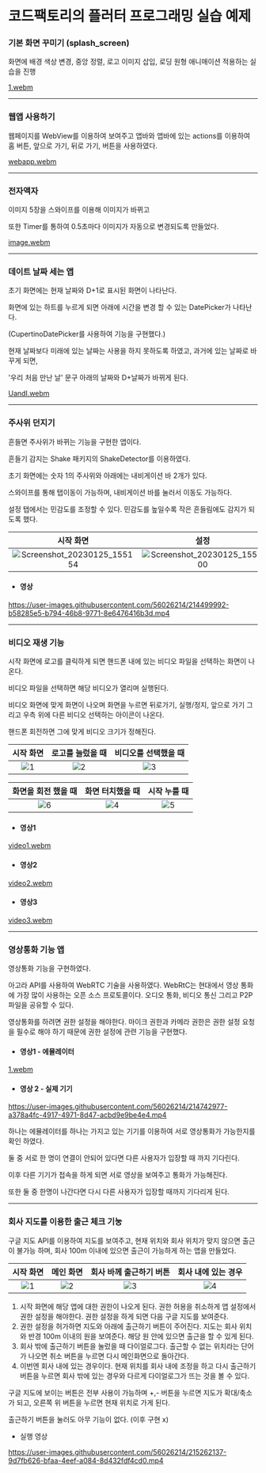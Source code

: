 # 코드팩토리의 플러터 프로그래밍 실습 예제



### 기본 화면 꾸미기 (splash_screen)



화면에 배경 색상 변경, 중앙 정렬, 로고 이미지 삽입, 로딩 원형 애니매이션 적용하는 실습을 진행

[1.webm](https://user-images.githubusercontent.com/56026214/213957452-6a27a0e5-8892-4963-9317-aec3d547c0dc.webm)





---



### 웹앱 사용하기

웹페이지를 WebView를 이용하여 보여주고 앱바와 앱바에 있는 actions를 이용하여 홈 버튼, 앞으로 가기, 뒤로 가기, 버튼을 사용하였다.

[webapp.webm](https://user-images.githubusercontent.com/56026214/213966390-543243c9-44d3-4883-b597-289b3be2bc8e.webm)



---



### 전자액자



이미지 5장을 스와이프를 이용해 이미지가 바뀌고

또한 Timer를 통하여 0.5초마다 이미지가 자동으로 변경되도록 만들었다.

[image.webm](https://user-images.githubusercontent.com/56026214/213974556-d6c02e7e-d207-411b-8836-bc056fec21c1.webm)



----



### 데이트 날짜 세는 앱



초기 화면에는 현재 날짜와 D+1로 표시된 화면이 나타난다.

화면에 있는 하트를 누르게 되면 아래에 시간을 변경 할 수 있는 DatePicker가 나타난다.

(CupertinoDatePicker를 사용하여 기능을 구현했다.)

현재 날짜보다 미래에 있는 날짜는 사용을 하지 못하도록 하였고, 과거에 있는 날짜로 바꾸게 되면,

'우리 처음 만난 날' 문구 아래의 날짜와 D+날짜가 바뀌게 된다.



[UandI.webm](https://user-images.githubusercontent.com/56026214/214497986-466e39af-16c4-4408-9c76-cb69c6c0e1d6.webm)


---



### 주사위 던지기



흔들면 주사위가 바뀌는 기능을 구현한 앱이다.

흔들기 감지는 Shake 패키지의 ShakeDetector를 이용하였다.

초기 화면에는 숫자 1의 주사위와 아래에는 내비게이션 바 2개가 있다.

스와이프를 통해 탭이동이 가능하며, 내비게이션 바를 눌러서 이동도 가능하다.

설정 탭에서는 민감도를 조정할 수 있다. 민감도를 높일수록 작은 흔들림에도 감지가 되도록 했다.


| 시작 화면| 설정 | 흔들기 결과 |
| :--: | :--: | :--: |
|![Screenshot_20230125_155154](https://user-images.githubusercontent.com/56026214/214499935-d969d69f-197b-4c26-a7e1-cd6a120cdf55.jpg)|![Screenshot_20230125_155200](https://user-images.githubusercontent.com/56026214/214499948-909373de-53d7-450e-9611-50f8d43a72cd.jpg)| ![Screenshot_20230125_155255](https://user-images.githubusercontent.com/56026214/214499963-506d7b29-3793-43c5-821f-7daaa4e5349c.jpg)|

+ #### 영상

https://user-images.githubusercontent.com/56026214/214499992-b58285e5-b794-46b8-9771-8e6476416b3d.mp4




----



### 비디오 재생 기능



시작 화면에 로고를 클릭하게 되면 핸드폰 내에 있는 비디오 파일을 선택하는 화면이 나온다.

비디오 파일을 선택하면 해당 비디오가 열리며 실행된다.

비디오 화면에 맞게 화면이 나오며 화면을 누르면 뒤로가기, 실행/정지, 앞으로 가기 그리고 우측 위에 다른 비디오 선택하는 아이콘이 나온다. 

핸드폰 회전하면 그에 맞게 비디오 크기가 정해진다.



| 시작 화면 | 로고를 눌렀을 때 | 비디오를 선택했을 때 |
| :-------: | :--------------: | :------------------: |
|   ![1](https://user-images.githubusercontent.com/56026214/214498024-a3e10ee5-9efe-47ec-bcb9-b9bd590956a6.png)|          ![2](https://user-images.githubusercontent.com/56026214/214498034-17a913eb-316f-42a9-a8fd-b24249a7a1b0.png)|            ![3](https://user-images.githubusercontent.com/56026214/214498050-0f9c4e60-e318-445d-bcb0-9f1bd2079649.png)|



| 화면을 회전 했을 때 | 화면 터치했을 때 | 시작 누를 때 |
| :-----------------: | :--------------: | :----------: |
|         ![6](https://user-images.githubusercontent.com/56026214/214498064-aefc3b92-0216-480c-9ef1-4bdbd2ac193b.png)|          ![4](https://user-images.githubusercontent.com/56026214/214498081-658b2adf-3cf6-4d40-ab45-b411856cce34.png)|  ![5](https://user-images.githubusercontent.com/56026214/214498093-46971a4b-731f-4fc4-8ad4-64950fee8660.png)|

 + #### 영상1
[video1.webm](https://user-images.githubusercontent.com/56026214/214498205-bc5abd93-ada8-4297-9d8f-6ffac1a45528.webm)

 + #### 영상2
[video2.webm](https://user-images.githubusercontent.com/56026214/214498221-20facc04-cc7c-4568-bd1b-1462dba958c4.webm)

 + #### 영상3
[video3.webm](https://user-images.githubusercontent.com/56026214/214498820-a589b297-c74d-4927-ac88-8d65a6818778.webm)


----



### 영상통화 기능 앱



영상통화 기능을 구현하였다.

아고라  API를 사용하여 WebRTC 기술을 사용하였다. WebRtC는 현대에서 영상 통화에 가장 많이 사용하는 오픈 소스 프로토콜이다. 오디오 통화, 비디오 통신 그리고 P2P 파일을 공유할 수 있다.



영상통화를 하려면 권한 설정을 해야한다. 마이크 권한과 카메라 권한은 권한 설정 요청을 필수로 해야 하기 때문에 권한 설정에 관련 기능을 구현했다.



+ #### 영상1 - 에뮬레이터

  

[1.webm](https://user-images.githubusercontent.com/56026214/214742930-c227944b-5b99-49f5-a4d2-dc1c5bd23c7d.webm)

  

+ #### 영상 2 - 실제 기기 



https://user-images.githubusercontent.com/56026214/214742977-a378a4fc-4917-4971-8d47-acbd9e9be4e4.mp4



하나는 에뮬레이터를 하나는 가지고 있는 기기를 이용하여 서로 영상통화가 가능한지를 확인 하였다.

둘 중 서로 한 명이 연결이 안되어 있다면 다른 사용자가 입장할 때 까지 기다린다.

이후 다른 기기가 접속을 하게 되면 서로 영상을 보여주고 통화가 가능해진다.

또한 둘 중 한명이 나간다면 다시 다른 사용자가 입장할 때까지 기다리게 된다.



------



### 회사 지도를 이용한 출근 체크 기눙



구글 지도  API를 이용하여 지도를 보여주고, 현재 위치와 회사 위치가 맞지 않으면 출근이 불가능 하며, 회사 100m 이내에 있으면 출근이 가능하게 하는 앱을 만들었다.



| 시작 화면 | 메인 화면 | 회사 바께 출근하기 버튼 | 회사 내에 있는 경우 |
| :-------: | :-------: | :---------------------: | :-----------------: |
|      ![1](https://user-images.githubusercontent.com/56026214/215262108-b45a924d-9a7f-4863-8ee9-81814f4cf214.png)|     ![2](https://user-images.githubusercontent.com/56026214/215262113-3be6c481-680e-4944-89fd-3f1b7db2cac1.png)|![3](https://user-images.githubusercontent.com/56026214/215262117-923ac749-1247-42b4-8f9f-804ae8bcaf3a.png)|![4](https://user-images.githubusercontent.com/56026214/215262122-62e3fd18-473a-403a-9b8c-9d611d99f08d.png)|



1. 시작 화면에 해당 앱에 대한 권한이 나오게 된다. 권한 허용을 취소하게 앱 설정에서 권한 설정을 해야한다.
   권한 설정을 하게 되면 다음 구글 지도를 보여준다.
2. 권한 설정을 허가하면 지도와 아래에 출근하기 버튼이 주어진다. 지도는 회사 위치와 반경 100m 이내의 원을 보여준다. 해당 원 안에 있으면 출근을 할 수 있게 된다.
3. 회사 밖에 출근하기 버튼을 눌렀을 때 다이얼로그다. 출근할 수 없는 위치라는 단어가 나오면 취소 버튼을 누르면 다시 메인화면으로 돌아간다.
4. 이번엔 회사 내에 있는 경우이다. 현재 위치를 회사 내에 조정을 하고 다시 출근하기 버튼을 누르면 회사 밖에 있는 경우와 다르게 다이얼로그가 뜨는 것을 볼 수 있다.



구글 지도에 보이는 버튼은 전부 사용이 가능하며 +,- 버튼을 누르면 지도가 확대/축소가 되고, 오른쪽 위 버튼을 누르면 현재 위치로 가게 된다.

출근하기 버튼을 눌러도 아무 기능이 없다. (이후 구현 x)

+ 실행 영상


https://user-images.githubusercontent.com/56026214/215262137-9d7fb626-bfaa-4eef-a084-8d432fdf4cd0.mp4



